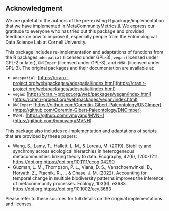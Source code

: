 ## Acknowledgment
We are grateful to the authors of the pre-existing R package/implementation that we have
implemented in MetaCommunityMetrics.jl. We express our gratitude to everyone who has
tried out this package and provided feedback on how to improve it, especially people from
the Entomological Data Science Lab at Cornell University. 

This package includes re-implementation and adaptations of functions from the R packages `adespatial` (licensed under GPL-3), `vegan` (licensed under GPL-2 or later), `DNCImper` (licensed under GPL-3), and `MVNH` (licensed under GPL-3). The original packages and their documentation are available at:

- `adespatial`: [https://cran.r-project.org/web/packages/adespatial/index.html](https://cran.r-project.org/web/packages/adespatial/index.html)
- `vegan`: [https://cran.r-project.org/web/packages/vegan/index.html](https://cran.r-project.org/web/packages/vegan/index.html)
- `DNCImper`: [https://github.com/Corentin-Gibert-Paleontology/DNCImper](https://github.com/Corentin-Gibert-Paleontology/DNCImper)
- `MVNH` : [https://github.com/lvmuyang/MVNH] (https://github.com/lvmuyang/MVNH)

This package also includes re-implementation and adaptations of scripts that are provided by these papers:
- Wang, S., Lamy, T., Hallett, L. M., & Loreau, M. (2019). Stability and synchrony across ecological hierarchies in heterogeneous metacommunities: linking theory to data. Ecography, 42(6), 1200-1211. https://doi.org:https://doi.org/10.1111/ecog.04290
- Guzman, L. M., Thompson, P. L., Viana, D. S., Vanschoenwinkel, B., Horvath, Z., Ptacnik, R., ... & Chase, J. M. (2022). Accounting for temporal change in multiple biodiversity patterns improves the inference of metacommunity processes. Ecology, 103(6), e3683. https://doi.org:https://doi.org/10.1002/ecy.3683

Please refer to these sources for full details on the original implementations and licenses.